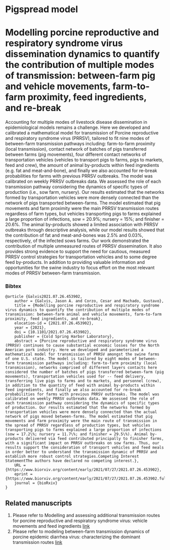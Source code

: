 # Pigspread model

# Modelling porcine reproductive and respiratory syndrome virus dissemination dynamics to quantify the contribution of multiple modes of transmission: between-farm pig and vehicle movements, farm-to-farm proximity, feed ingredients, and re-break

Accounting for multiple modes of livestock disease dissemination in epidemiological models remains a challenge. Here we developed and calibrated a mathematical model for transmission of Porcine reproductive and respiratory syndrome virus (PRRSV), tailored to fit nine modes of between-farm transmission pathways including: farm-to-farm proximity (local transmission), contact network of batches of pigs transferred between farms (pig movements), four different contact networks of transportation vehicles (vehicles to transport pigs to farms, pigs to markets, feed and crew), the amount of animal by-products within feed ingredients (e.g. fat and meat-and-bone), and finally we also accounted for re-break probabilities for farms with previous PRRSV outbreaks. The model was calibrated on weekly PRRSV outbreaks data. We assessed the role of each transmission pathway considering the dynamics of specific types of production (i.e., sow farm, nursery). Our results estimated that the networks formed by transportation vehicles were more densely connected than the network of pigs transported between-farms. The model estimated that pig movements and farm proximity were the main PRRSV transmission routes regardless of farm types, but vehicles transporting pigs to farms explained a large proportion of infections, sow = 20.9%; nursery = 15%; and finisher = 20.6%. The animal by-products showed a limited association with PRRSV outbreaks through descriptive analysis, while our model results showed that the contribution of fat and meat-and-bones was 2.5% and 0.03%, respectively, of the infected sows farms. Our work demonstrated the contribution of multiple unmeasured routes of PRRSV dissemination. It also provides strong evidence to support the need for cautious, measured PRRSV control strategies for transportation vehicles and to some degree feed by-products. In addition to providing valuable information and opportunities for the swine industry to focus effort on the most relevant modes of PRRSV between-farm transmission.
### Bibtex

```
@article {Galvis2021.07.26.453902,
	author = {Galvis, Jason A. and Corzo, Cesar and Machado, Gustavo},
	title = {Modelling porcine reproductive and respiratory syndrome virus dynamics to quantify the contribution of multiple modes of transmission: between-farm animal and vehicle movements, farm-to-farm proximity, feed ingredients, and re-break},
	elocation-id = {2021.07.26.453902},
	year = {2021},
	doi = {10.1101/2021.07.26.453902},
	publisher = {Cold Spring Harbor Laboratory},
	abstract = {Porcine reproductive and respiratory syndrome virus (PRRSV) continues to cause substantial economic losses for the North American pork industry. Here we developed and parameterized a mathematical model for transmission of PRRSV amongst the swine farms of one U.S. state. The model is tailored by eight modes of between-farm transmission pathways including: farm-to-farm proximity (local transmission), networks comprised of different layers contacts here considered the number of batches of pigs transferred between-farm (pig movements), transportation vehicles used for -- feed delivery, transferring live pigs to farms and to markets, and personnel (crew), in addition to the quantity of feed with animal by-products within feed ingredients, and finally we also accounted for re-break probabilities for farms with previous PRRSV outbreaks. The model was calibrated on weekly PRRSV outbreaks data. We assessed the role of each transmission pathway considering the dynamics of specific types of production. Our results estimated that the networks formed by transportation vehicles were more densely connected than the actual network of pigs moved between-farms. The model estimated that pig movements and farm proximity were the main route of transmission in the spread of PRRSV regardless of production types, but vehicles transporting pigs to farms explained a large proportion of infections (sow = 17.2\%; nursery = 11.7\%; and finisher = 29.5\%). Animal by-products delivered via feed contributed principally to finisher farms, with a significant impact on PRRSV outbreaks on sow farms. Thus, our results support the consideration of transport vehicles and feed meals in order better to understand the transmission dynamic of PRRSV and establish more robust control strategies.Competing Interest StatementThe authors have declared no competing interest.},
	URL = {https://www.biorxiv.org/content/early/2021/07/27/2021.07.26.453902},
	eprint = {https://www.biorxiv.org/content/early/2021/07/27/2021.07.26.453902.full.pdf},
	journal = {bioRxiv}
}
```

## Related manuscripts

1. Please refer to Modelling and assessing additional transmission routes for porcine reproductive and respiratory syndrome virus: vehicle movements and feed ingredients [link](https://doi.org/10.1101/2021.07.26.453902)
2. Please refer to modeling between-farm transmission dynamics of porcine epidemic diarrhea virus: characterizing the dominant transmission routes [link](https://arxiv.org/abs/2201.04983)

